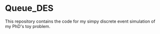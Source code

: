 # Queue_DES
This repository contains the code for my simpy discrete event simulation of my PhD's toy problem. 
